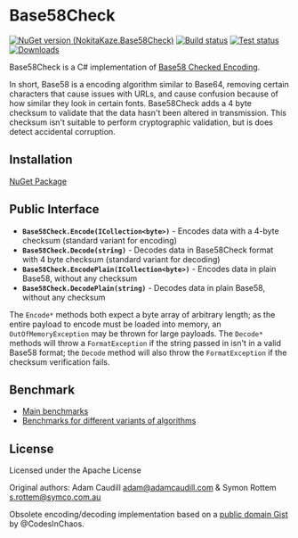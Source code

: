 Base58Check
===========
[![NuGet version (NokitaKaze.Base58Check)](https://img.shields.io/nuget/v/NokitaKaze.Base58Check.svg?style=flat)](https://www.nuget.org/packages/NokitaKaze.Base58Check/)
[![Build status](https://ci.appveyor.com/api/projects/status/k7vma8jm754qcdnk/branch/master?svg=true)](https://ci.appveyor.com/project/nokitakaze/base58check-standard/branch/master)
[![Test status](https://img.shields.io/appveyor/tests/nokitakaze/base58check-standard.svg)](https://ci.appveyor.com/project/nokitakaze/base58check-standard/branch/master)
[![Downloads](https://img.shields.io/nuget/dt/NokitaKaze.Base58Check.svg)](https://www.nuget.org/packages/NokitaKaze.Base58Check)

Base58Check is a C# implementation of [Base58 Checked Encoding](https://en.bitcoin.it/wiki/Base58Check_encoding).

In short, Base58 is a encoding algorithm similar to Base64, removing certain characters that cause issues with URLs, and cause confusion because of how similar they look in certain fonts. Base58Check adds a 4 byte checksum to validate that the data hasn't been altered in transmission. This checksum isn't suitable to perform cryptographic validation, but is does detect accidental corruption.

## Installation

[NuGet Package](https://www.nuget.org/packages/NokitaKaze.Base58Check/)

## Public Interface

* **`Base58Check.Encode(ICollection<byte>)`** - Encodes data with a 4-byte checksum (standard variant for encoding)
* **`Base58Check.Decode(string)`** - Decodes data in Base58Check format with 4 byte checksum (standard variant for decoding)
* **`Base58Check.EncodePlain(ICollection<byte>)`** - Encodes data in plain Base58, without any checksum
* **`Base58Check.DecodePlain(string)`** - Decodes data in plain Base58, without any checksum

The `Encode*` methods both expect a byte array of arbitrary length; as the entire payload to encode must be loaded into memory, an `OutOfMemoryException` may be thrown for large payloads. The `Decode*` methods will throw a `FormatException` if the string passed in isn't in a valid Base58 format; the `Decode` method will also throw the `FormatException` if the checksum verification fails.

## Benchmark
- [Main benchmarks](docs/main-benchmark.md)
- [Benchmarks for different variants of algorithms](docs/algo-benchmark.md)

## License
Licensed under the Apache License

Original authors: Adam Caudill <adam@adamcaudill.com> & Symon Rottem <s.rottem@symco.com.au>

Obsolete encoding/decoding implementation based on a [public domain Gist](https://gist.github.com/CodesInChaos/3175971) by @CodesInChaos.
